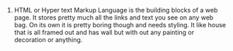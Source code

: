 1. HTML or Hyper text Markup Language is the building blocks of a web page. It stores pretty much all the links and text you see on any web bag. On its own it is pretty boring though and needs styling. It like house that is all framed out and has wall but with out any painting or decoration or anything. 
